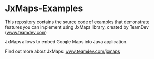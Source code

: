 # JxMaps-Examples
This repository contains the source code of examples that demonstrate features you can implement using JxMaps library, created by TeamDev (www.teamdev.com)

JxMaps allows to embed Google Maps into Java application.  

Find out more about JxMaps: www.teamdev.com/jxmaps
